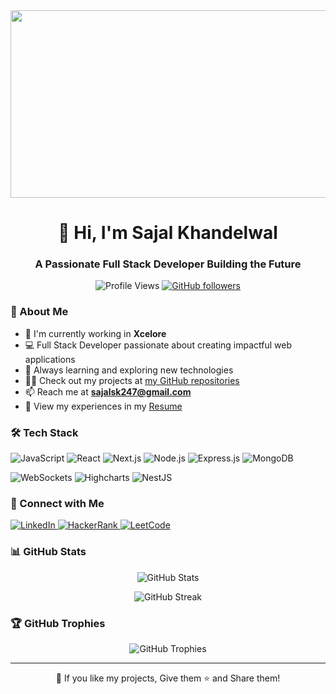 <div align="center">
 
  
<img align="" alt="Coding" height="300" width="1300" src="https://c4.wallpaperflare.com/wallpaper/435/542/549/javascript-google-node-js-html-microsoft-visual-studio-hd-wallpaper-preview.jpg">
</div>

<h1 align="center">👋 Hi, I'm Sajal Khandelwal</h1>
<h3 align="center">A Passionate Full Stack Developer Building the Future</h3>

<p align="center">
  <img src="https://komarev.com/ghpvc/?username=sajalsk&label=Profile%20views&color=0e75b6&style=flat" alt="Profile Views" />
  <a href="https://github.com/Sajalsk?tab=followers">
    <img src="https://img.shields.io/github/followers/Sajalsk?label=Followers&style=social" alt="GitHub followers" />
  </a>
</p>

### 🚀 About Me

- 🔭 I'm currently working in **Xcelore**
- 💻 Full Stack Developer passionate about creating impactful web applications
- 🌱 Always learning and exploring new technologies
- 👨‍💻 Check out my projects at [my GitHub repositories](https://github.com/Sajalsk?tab=repositories)
- 📫 Reach me at **sajalsk247@gmail.com**
- 📄 View my experiences in my [Resume](https://drive.google.com/file/d/1a_wt8s1CWmsV3__VzWVRNCq-N7Jhy4XQ/view?usp=sharing)

### 🛠️ Tech Stack

<p align="left">
<img src="https://img.shields.io/badge/javascript-%23323330.svg?style=for-the-badge&logo=javascript&logoColor=%23F7DF1E" alt="JavaScript"/>
<img src="https://img.shields.io/badge/react-%2320232a.svg?style=for-the-badge&logo=react&logoColor=%2361DAFB" alt="React"/>
<img src="https://img.shields.io/badge/next.js-%23000000.svg?style=for-the-badge&logo=next.js&logoColor=white" alt="Next.js"/>
<img src="https://img.shields.io/badge/node.js-6DA55F?style=for-the-badge&logo=node.js&logoColor=white" alt="Node.js"/>
<img src="https://img.shields.io/badge/express.js-%23404d59.svg?style=for-the-badge&logo=express&logoColor=%2361DAFB" alt="Express.js"/>
<img src="https://img.shields.io/badge/MongoDB-%234ea94b.svg?style=for-the-badge&logo=mongodb&logoColor=white" alt="MongoDB"/>
</p>

<p align="left">
<img src="https://img.shields.io/badge/WebSockets-0085CA?style=for-the-badge&logo=websocket&logoColor=white" alt="WebSockets"/>
<img src="https://img.shields.io/badge/Highcharts-005f9e?style=for-the-badge&logo=highcharts&logoColor=white" alt="Highcharts"/>
<img src="https://img.shields.io/badge/nestjs-%23E0234E.svg?style=for-the-badge&logo=nestjs&logoColor=white" alt="NestJS"/>


</p>

### 🤝 Connect with Me

<p align="left">
<a href="https://www.linkedin.com/in/sajal-khandelwal-86552220a/" target="_blank">
  <img src="https://img.shields.io/badge/linkedin-%230077B5.svg?style=for-the-badge&logo=linkedin&logoColor=white" alt="LinkedIn"/>
</a>
<a href="https://www.hackerrank.com/sajalsk" target="_blank">
  <img src="https://img.shields.io/badge/-Hackerrank-2EC866?style=for-the-badge&logo=HackerRank&logoColor=white" alt="HackerRank"/>
</a>
<a href="https://leetcode.com/u/Sajalsk/" target="_blank">
  <img src="https://img.shields.io/badge/LeetCode-000000?style=for-the-badge&logo=LeetCode&logoColor=#d16c06" alt="LeetCode"/>
</a>
</p>

### 📊 GitHub Stats

<p align="center">
  <img src="https://github-readme-stats.vercel.app/api?username=sajalsk&show_icons=true&theme=radical" alt="GitHub Stats" />
</p>

<p align="center">
  <img src="https://github-readme-streak-stats.herokuapp.com/?user=sajalsk&theme=radical" alt="GitHub Streak" />
</p>

### 🏆 GitHub Trophies

<p align="center">
  <img src="https://github-profile-trophy.vercel.app/?username=sajalsk&theme=radical&no-frame=false&no-bg=true&margin-w=4" alt="GitHub Trophies"/>
</p>

---

<p align="center">💙 If you like my projects, Give them ⭐ and Share them!</p>
